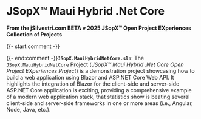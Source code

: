 ﻿
# JSopX™ Maui Hybrid .Net Core

**From the ﻿jSilvestri.com BETA v 2025 JSopX™ Open Project EXperiences Collection of Projects**

{{- start:comment -}}
<!-- START JSOPX NOVA DOCX HEADER

workflowState: Is Production Ready
group: "JSopX™ Maui Hybrid .Net Core"
subGroup: "README"
isDraft: false
isProductionReady: true
toc: true
END JSOPX NOVA DOCX HEADER -->
{{- end:comment -}}**`JSopX.MauiHybridNetCore.sln`**: The `JSopX.MauiHybridNetCore` Project (_JSopX™ Maui Hybrid .Net Core Open Project EXperiences Project_) is a demonstration project showcasing how to build a web application using Blazor and ASP.NET Core Web API. It highlights the integration of Blazor for the client-side and server-side ASP.NET Core application is exciting, providing a comprehensive example of a modern web application stack, that statistics show is beating several client-side and server-side frameworks in one or more areas (i.e., Angular, Node, Java, etc.).

